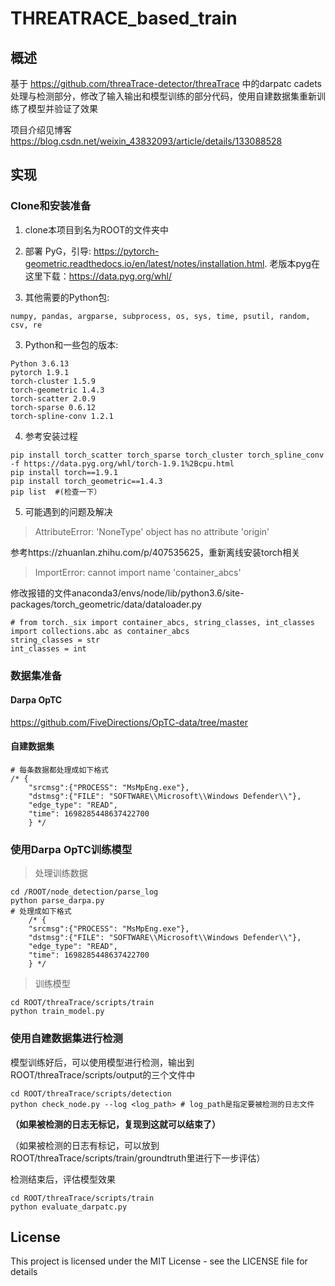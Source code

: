 # THREATRACE_based_train

## 概述

基于 https://github.com/threaTrace-detector/threaTrace 中的darpatc cadets处理与检测部分，修改了输入输出和模型训练的部分代码，使用自建数据集重新训练了模型并验证了效果

项目介绍见博客 https://blog.csdn.net/weixin_43832093/article/details/133088528

## 实现



### Clone和安装准备

  1. clone本项目到名为ROOT的文件夹中

  2. 部署 PyG，引导: https://pytorch-geometric.readthedocs.io/en/latest/notes/installation.html.
老版本pyg在这里下载：https://data.pyg.org/whl/

  4. 其他需要的Python包: 
  
    numpy, pandas, argparse, subprocess, os, sys, time, psutil, random, csv, re
    
  3. Python和一些包的版本: 
  
    Python 3.6.13
    pytorch 1.9.1
    torch-cluster 1.5.9
    torch-geometric 1.4.3
    torch-scatter 2.0.9
    torch-sparse 0.6.12
    torch-spline-conv 1.2.1

  4. 参考安装过程

    pip install torch_scatter torch_sparse torch_cluster torch_spline_conv -f https://data.pyg.org/whl/torch-1.9.1%2Bcpu.html
    pip install torch==1.9.1
    pip install torch_geometric==1.4.3 
    pip list  #(检查一下）

  5. 可能遇到的问题及解决

> AttributeError: 'NoneType' object has no attribute 'origin'

  参考https://zhuanlan.zhihu.com/p/407535625，重新离线安装torch相关
  
> ImportError: cannot import name 'container_abcs'

  修改报错的文件anaconda3/envs/node/lib/python3.6/site-packages/torch_geometric/data/dataloader.py
  
    # from torch._six import container_abcs, string_classes, int_classes
    import collections.abc as container_abcs
    string_classes = str
    int_classes = int
    
  
### 数据集准备

#### Darpa OpTC

https://github.com/FiveDirections/OpTC-data/tree/master


#### 自建数据集

    # 每条数据都处理成如下格式
    /* {
        "srcmsg":{"PROCESS": "MsMpEng.exe"}, 
        "dstmsg":{"FILE": "SOFTWARE\\Microsoft\\Windows Defender\\"}, 
        "edge_type": "READ", 
        "time": 1698285448637422700
        } */



### 使用Darpa OpTC训练模型

> 处理训练数据
    
    cd /ROOT/node_detection/parse_log
    python parse_darpa.py
    # 处理成如下格式
        /* {
        "srcmsg":{"PROCESS": "MsMpEng.exe"}, 
        "dstmsg":{"FILE": "SOFTWARE\\Microsoft\\Windows Defender\\"}, 
        "edge_type": "READ", 
        "time": 1698285448637422700
        } */

> 训练模型

    cd ROOT/threaTrace/scripts/train
    python train_model.py


### 使用自建数据集进行检测


模型训练好后，可以使用模型进行检测，输出到ROOT/threaTrace/scripts/output的三个文件中

    cd ROOT/threaTrace/scripts/detection
    python check_node.py --log <log_path> # log_path是指定要被检测的日志文件

**（如果被检测的日志无标记，复现到这就可以结束了）**

（如果被检测的日志有标记，可以放到ROOT/threaTrace/scripts/train/groundtruth里进行下一步评估）

检测结束后，评估模型效果

    cd ROOT/threaTrace/scripts/train
    python evaluate_darpatc.py



## License

This project is licensed under the MIT License - see the LICENSE file for details
